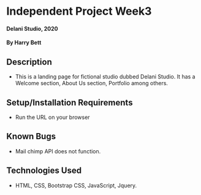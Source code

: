 # Independent Project Week3
#### Delani Studio, 2020  
#### By Harry Bett
## Description
* This is a landing page for fictional studio dubbed Delani Studio. It has a Welcome section, About Us section, Portfolio among others.
## Setup/Installation Requirements
* Run the URL on your browser
## Known Bugs
* Mail chimp API does not function.
## Technologies Used
* HTML, CSS, Bootstrap CSS, JavaScript, Jquery.
